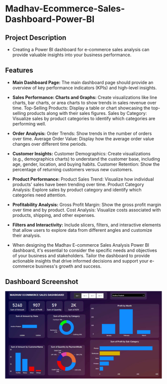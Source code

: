 
# Madhav-Ecommerce-Sales-Dashboard-Power-BI







## Project Description

- Creating a Power BI dashboard for e-commerce sales analysis can provide valuable insights into your business performance. 
## Features

- **Main Dashboard Page:** The main dashboard page should provide an overview of key performance indicators (KPIs) and high-level insights.

- **Sales Performance: Charts and Graphs:** Create visualizations like line charts, bar charts, or area charts to show trends in sales revenue over time. Top-Selling Products: Display a table or chart showcasing the top-selling products along with their sales figures. Sales by Category: Visualize sales by product categories to identify which categories are performing well.

- **Order Analysis:** Order Trends: Show trends in the number of orders over time. Average Order Value: Display how the average order value changes over different time periods.
- **Customer Insights:** Customer Demographics: Create visualizations (e.g., demographics charts) to understand the customer base, including age, gender, location, and buying habits. Customer Retention: Show the percentage of returning customers versus new customers.
- **Product Performance:** Product Sales Trend: Visualize how individual products' sales have been trending over time. Product Category Analysis: Explore sales by product category and identify which categories need attention.
- **Profitability Analysis:** Gross Profit Margin: Show the gross profit margin over time and by product. Cost Analysis: Visualize costs associated with products, shipping, and other expenses.
- **Filters and Interactivity:** Include slicers, filters, and interactive elements that allow users to explore data from different angles and customize their analysis.
- When designing the Madhav E-commerce Sales Analysis Power BI dashboard, it's essential to consider the specific needs and objectives of your business and stakeholders. Tailor the dashboard to provide actionable insights that drive informed decisions and support your e-commerce business's growth and success.




## Dashboard Screenshot

![App Screenshot](https://github.com/Mathur998/Madhav-Ecommerce-Sales-Dashboard-Power-BI-/blob/main/DahsboradScreenshot.png?raw=true)

